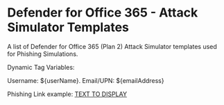 # Defender for Office 365 - Attack Simulator Templates
A list of Defender for Office 365 (Plan 2) Attack Simulator templates used for Phishing Simulations.

Dynamic Tag Variables:

Username:
${userName}.
Email/UPN:
${emailAddress}

Phishing Link example:
<a href="${phishingUrl}" target="_blank">TEXT TO DISPLAY</a>
